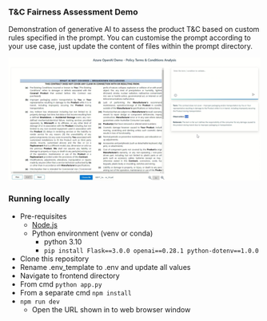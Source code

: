 ### T&C Fairness Assessment Demo

Demonstration of generative AI to assess the product T&C based on custom rules specified in the prompt. You can customise the prompt according to your use case, just update the content of files within the prompt directory.

![](App_UI.png)

### Running locally

- Pre-requisites
  - [Node.js](https://nodejs.org/en)
  - Python environment (venv or conda)
    - python 3.10
    - `pip install Flask==3.0.0 openai==0.28.1 python-dotenv==1.0.0`
- Clone this repository
- Rename .env_template to .env and update all values
- Navigate to frontend directory
- From cmd `python app.py`
- From a separate cmd `npm install`
- `npm run dev`
  - Open the URL shown in to web browser window
